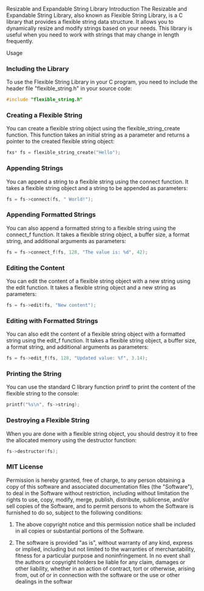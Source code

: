 Resizable and Expandable String Library
Introduction
The Resizable and Expandable String Library, also known as Flexible String Library, is a C library that provides a flexible string data structure. It allows you to dynamically resize and modify strings based on your needs. This library is useful when you need to work with strings that may change in length frequently.

Usage
### Including the Library
   To use the Flexible String Library in your C program, you need to include the header file "flexible_string.h" in your source code:

```c
#include "flexible_string.h"
```
### Creating a Flexible String
   You can create a flexible string object using the flexible_string_create function. This function takes an initial string as a parameter and returns a pointer to the created flexible string object:

```c
fxs* fs = flexible_string_create("Hello");
```
### Appending Strings
   You can append a string to a flexible string using the connect function. It takes a flexible string object and a string to be appended as parameters:

```c
fs = fs->connect(fs, " World!");
```
### Appending Formatted Strings
   You can also append a formatted string to a flexible string using the connect_f function. It takes a flexible string object, a buffer size, a format string, and additional arguments as parameters:

```c
fs = fs->connect_f(fs, 128, "The value is: %d", 42);
```
### Editing the Content
   You can edit the content of a flexible string object with a new string using the edit function. It takes a flexible string object and a new string as parameters:

```c
fs = fs->edit(fs, "New content");
```
### Editing with Formatted Strings
   You can also edit the content of a flexible string object with a formatted string using the edit_f function. It takes a flexible string object, a buffer size, a format string, and additional arguments as parameters:

```c
fs = fs->edit_f(fs, 128, "Updated value: %f", 3.14);
```
### Printing the String
You can use the standard C library function printf to print the content of the flexible string to the console:
```c
printf("%s\n", fs->string);
```


### Destroying a Flexible String
   When you are done with a flexible string object, you should destroy it to free the allocated memory using the destructor function:

```c
fs->destructor(fs);
```

### MIT License

Permission is hereby granted, free of charge, to any person obtaining a copy of this software and associated documentation files (the "Software"),
to deal in the Software without restriction, including without limitation the rights to use, copy, modify, merge, publish, distribute, sublicense,
and/or sell copies of the Software, and to permit persons to whom the Software is furnished to do so, subject to the following conditions:

1. The above copyright notice and this permission notice shall be included in all copies or substantial portions of the Software.

2. The software is provided "as is", without warranty of any kind, express or implied, including but not limited to the warranties of merchantability,
   fitness for a particular purpose and noninfringement. In no event shall the authors or copyright holders be liable for any claim, damages or
   other liability, whether in an action of contract, tort or otherwise, arising from, out of or in connection with the software or the use or other
   dealings in the softwar

